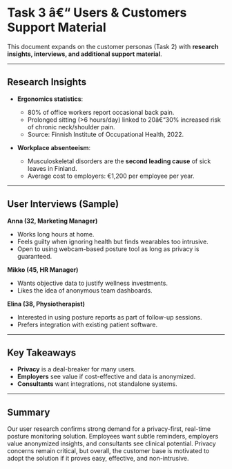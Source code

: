 # Task 3 â€“ Users & Customers Support Material

This document expands on the customer personas (Task 2) with **research insights, interviews, and additional support material**.

---

## Research Insights

- **Ergonomics statistics**:

  - 80% of office workers report occasional back pain.
  - Prolonged sitting (>6 hours/day) linked to 20â€“30% increased risk of chronic neck/shoulder pain.
  - Source: Finnish Institute of Occupational Health, 2022.

- **Workplace absenteeism**:
  - Musculoskeletal disorders are the **second leading cause** of sick leaves in Finland.
  - Average cost to employers: €1,200 per employee per year.

---

## User Interviews (Sample)

**Anna (32, Marketing Manager)**

- Works long hours at home.
- Feels guilty when ignoring health but finds wearables too intrusive.
- Open to using webcam-based posture tool as long as privacy is guaranteed.

**Mikko (45, HR Manager)**

- Wants objective data to justify wellness investments.
- Likes the idea of anonymous team dashboards.

**Elina (38, Physiotherapist)**

- Interested in using posture reports as part of follow-up sessions.
- Prefers integration with existing patient software.

---

## Key Takeaways

- **Privacy** is a deal-breaker for many users.
- **Employers** see value if cost-effective and data is anonymized.
- **Consultants** want integrations, not standalone systems.

---

## Summary

Our user research confirms strong demand for a privacy-first, real-time posture monitoring solution. Employees want subtle reminders, employers value anonymized insights, and consultants see clinical potential. Privacy concerns remain critical, but overall, the customer base is motivated to adopt the solution if it proves easy, effective, and non-intrusive.
